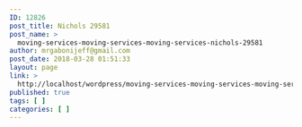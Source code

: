 ```yaml
---
ID: 12826
post_title: Nichols 29581
post_name: >
  moving-services-moving-services-moving-services-nichols-29581
author: mrgabonijeff@gmail.com
post_date: 2018-03-28 01:51:33
layout: page
link: >
  http://localhost/wordpress/moving-services-moving-services-moving-services-nichols-29581/
published: true
tags: [ ]
categories: [ ]
---
```


